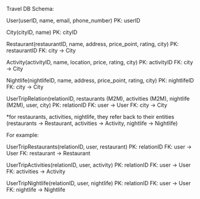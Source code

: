 Travel DB Schema:

User(userID, name, email, phone_number)
	PK: userID

City(cityID, name)
	PK: cityID

Restaurant(restaurantID, name, address, price_point, rating, city)
	PK: restaurantID
	FK: city → City

Activity(activityID, name, location, price, rating, city)
	PK: activityID
	FK: city → City

Nightlife(nightlifeID, name, address, price_point, rating, city)
	PK: nightlifeID
	FK: city → City

UserTripRelation(relationID, restaurants (M2M), activities (M2M), nightlife (M2M), user, city)
	PK: relationID
	FK: user → User
	FK: city → City
	
*for restaurants, activities, nightlife, they refer back to their entities  (restaurants → Restaurant, activities → Activity, nightlife → Nightlife)

For example: 

UserTripRestaurants(relationID, user, restaurant)
	PK: relationID
	FK: user → User
	FK: restaurant → Restaurant

UserTripActivities(relationID, user, activity)
	PK: relationID
	FK: user → User
	FK: activities → Activity

UserTripNightlife(relationID, user, nightlife)
	PK: relationID
	FK: user → User
	FK: nightlife → Nightlife
